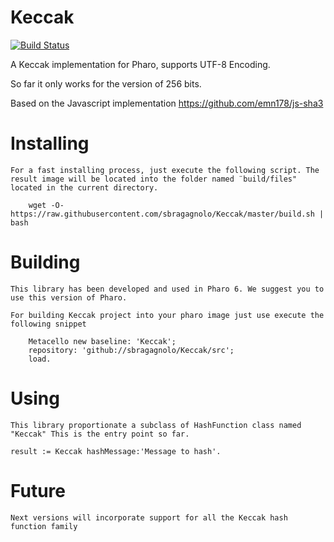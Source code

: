 # Keccak

[![Build Status](https://travis-ci.org/sbragagnolo/Keccak.svg?branch=master)](https://travis-ci.org/sbragagnolo/Keccak)


A Keccak implementation for Pharo, supports UTF-8 Encoding.

So far it only works for the version of 256 bits. 

Based on the Javascript implementation https://github.com/emn178/js-sha3



# Installing

	For a fast installing process, just execute the following script. The result image will be located into the folder named ¨build/files" located in the current directory. 

		wget -O- https://raw.githubusercontent.com/sbragagnolo/Keccak/master/build.sh | bash

# Building

	This library has been developed and used in Pharo 6. We suggest you to use this version of Pharo.

	For building Keccak project into your pharo image just use execute the following snippet

		Metacello new baseline: 'Keccak'; 
		repository: 'github://sbragagnolo/Keccak/src'; 
		load.


# Using 

	This library proportionate a subclass of HashFunction class named "Keccak" This is the entry point so far.

	result := Keccak hashMessage:'Message to hash'.



# Future

	Next versions will incorporate support for all the Keccak hash function family
